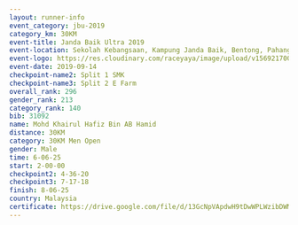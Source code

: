```yaml
---
layout: runner-info 
event_category: jbu-2019 
category_km: 30KM 
event-title: Janda Baik Ultra 2019  
event-location: Sekolah Kebangsaan, Kampung Janda Baik, Bentong, Pahang, Malaysia 
event-logo: https://res.cloudinary.com/raceyaya/image/upload/v1569217009/logo/janda-baik_vch1pc.jpg 
event-date: 2019-09-14 
checkpoint-name2: Split 1 SMK 
checkpoint-name3: Split 2 E Farm 
overall_rank: 296
gender_rank: 213
category_rank: 140
bib: 31092
name: Mohd Khairul Hafiz Bin AB Hamid
distance: 30KM
category: 30KM Men Open
gender: Male
time: 6-06-25
start: 2-00-00
checkpoint2: 4-36-20
checkpoint3: 7-17-18
finish: 8-06-25
country: Malaysia
certificate: https://drive.google.com/file/d/13GcNpVApdwH9tDwWPLWzibDWMWizdEzw/view?usp=sharing
---
```

